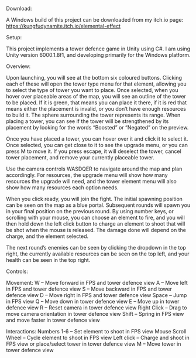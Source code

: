 Download: 

A Windows build of this project can be downloaded from my itch.io page: https://kungfudynamite.itch.io/elemental-effect

Setup:

This project implements a tower defence game in Unity using C#. I am using Unity version 6000.1.8f1, and developing primarily for the Windows platform.

Overview:

Upon launching, you will see at the bottom six coloured buttons. Clicking each of these will open the tower type menu for that element, allowing you to select the type of tower you want to place. Once selected, when you hover over placeable areas of the map, you will see an outline of the tower to be placed. If it is green, that means you can place it there, if it is red that means either the placement is invalid, or you don’t have enough resources to build it. The sphere surrounding the tower represents its range. When placing a tower, you can see if the tower will be strengthened by its placement by looking for the words “Boosted” or “Negated” on the preview.

Once you have placed a tower, you can hover over it and click it to select it. Once selected, you can get close to it to see the upgrade menu, or you can press M to move it. If you press escape, it will deselect the tower, cancel tower placement, and remove your currently placeable tower.

Use the camera controls WASDQER to navigate around the map and plan accordingly. For resources, the upgrade menu will show how many resources the upgrade will need, and the tower element menu will also show how many resources each option needs.

When you click ready, you will join the fight. The initial spawning position can be seen on the map as a blue portal. Subsequent rounds will spawn you in your final position on the previous round. By using number keys, or scrolling with your mouse, you can choose an element to fire, and you will then hold down the left click button to charge an element to shoot that will be shot when the mouse is released. The damage done will depend on the charge, and the element selected.

The next round’s enemies can be seen by clicking the dropdown in the top right, the currently available resources can be seen on the top left, and your health can be seen in the top right.

Controls:

Movement: 
W – Move forward in FPS and tower defence view
A – Move left in FPS and tower defence view
S – Move backward in FPS and tower defence view
D – Move right in FPS and tower defence view
Space – Jump in FPS view
Q – Move down in tower defence view
E – Move up in tower defence view
R – Reset camera in tower defence view
Right Click – Drag to move camera orientation in tower defence view
Shift – Spring in FPS view and move faster in tower defence view

Interactions:
Numbers 1-6 – Set element to shoot in FPS view
Mouse Scroll Wheel – Cycle element to shoot in FPS view
Left click – Charge and shoot in FPS view or place/select tower in tower defence view
M – Move tower in tower defence view
